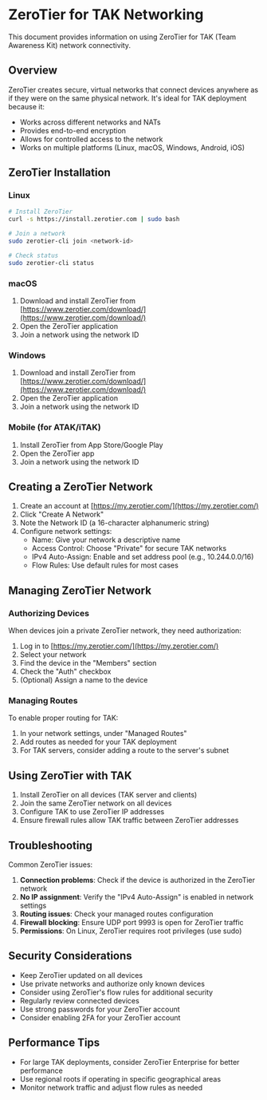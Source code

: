 # ZeroTier for TAK Networking

This document provides information on using ZeroTier for TAK (Team Awareness Kit) network connectivity.

## Overview

ZeroTier creates secure, virtual networks that connect devices anywhere as if they were on the same physical network. It's ideal for TAK deployment because it:

- Works across different networks and NATs
- Provides end-to-end encryption
- Allows for controlled access to the network
- Works on multiple platforms (Linux, macOS, Windows, Android, iOS)

## ZeroTier Installation

### Linux

```bash
# Install ZeroTier
curl -s https://install.zerotier.com | sudo bash

# Join a network
sudo zerotier-cli join <network-id>

# Check status
sudo zerotier-cli status
```

### macOS

1. Download and install ZeroTier from [https://www.zerotier.com/download/](https://www.zerotier.com/download/)
2. Open the ZeroTier application
3. Join a network using the network ID

### Windows

1. Download and install ZeroTier from [https://www.zerotier.com/download/](https://www.zerotier.com/download/)
2. Open the ZeroTier application
3. Join a network using the network ID

### Mobile (for ATAK/iTAK)

1. Install ZeroTier from App Store/Google Play
2. Open the ZeroTier app
3. Join a network using the network ID

## Creating a ZeroTier Network

1. Create an account at [https://my.zerotier.com/](https://my.zerotier.com/)
2. Click "Create A Network"
3. Note the Network ID (a 16-character alphanumeric string)
4. Configure network settings:
   - Name: Give your network a descriptive name
   - Access Control: Choose "Private" for secure TAK networks
   - IPv4 Auto-Assign: Enable and set address pool (e.g., 10.244.0.0/16)
   - Flow Rules: Use default rules for most cases

## Managing ZeroTier Network

### Authorizing Devices

When devices join a private ZeroTier network, they need authorization:

1. Log in to [https://my.zerotier.com/](https://my.zerotier.com/)
2. Select your network
3. Find the device in the "Members" section
4. Check the "Auth" checkbox
5. (Optional) Assign a name to the device

### Managing Routes

To enable proper routing for TAK:

1. In your network settings, under "Managed Routes"
2. Add routes as needed for your TAK deployment
3. For TAK servers, consider adding a route to the server's subnet

## Using ZeroTier with TAK

1. Install ZeroTier on all devices (TAK server and clients)
2. Join the same ZeroTier network on all devices
3. Configure TAK to use ZeroTier IP addresses
4. Ensure firewall rules allow TAK traffic between ZeroTier addresses

## Troubleshooting

Common ZeroTier issues:

1. **Connection problems**: Check if the device is authorized in the ZeroTier network
2. **No IP assignment**: Verify the "IPv4 Auto-Assign" is enabled in network settings
3. **Routing issues**: Check your managed routes configuration
4. **Firewall blocking**: Ensure UDP port 9993 is open for ZeroTier traffic
5. **Permissions**: On Linux, ZeroTier requires root privileges (use sudo)

## Security Considerations

- Keep ZeroTier updated on all devices
- Use private networks and authorize only known devices
- Consider using ZeroTier's flow rules for additional security
- Regularly review connected devices
- Use strong passwords for your ZeroTier account
- Consider enabling 2FA for your ZeroTier account

## Performance Tips

- For large TAK deployments, consider ZeroTier Enterprise for better performance
- Use regional roots if operating in specific geographical areas
- Monitor network traffic and adjust flow rules as needed
